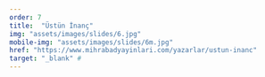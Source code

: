 ```yaml
---
order: 7
title:  "Üstün İnanç"
img: "assets/images/slides/6.jpg"
mobile-img: "assets/images/slides/6m.jpg"
href: "https://www.mihrabadyayinlari.com/yazarlar/ustun-inanc"
target: "_blank" # 
---
```

